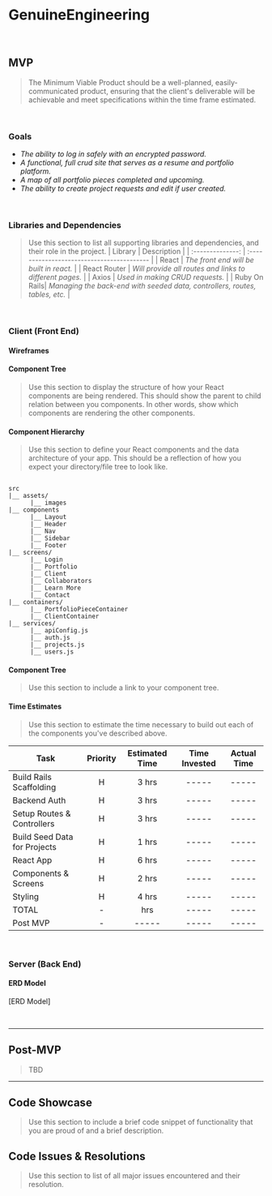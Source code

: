 # GenuineEngineering
<br>

## MVP

> The Minimum Viable Product should be a well-planned, easily-communicated product, ensuring that the client's deliverable will be achievable and meet specifications within the time frame estimated.

<br>

### Goals

- _The ability to log in safely with an encrypted password._
- _A functional, full crud site that serves as a resume and portfolio platform._
- _A map of all portfolio pieces completed and upcoming._
- _The ability to create project requests and edit if user created._

<br>

### Libraries and Dependencies

> Use this section to list all supporting libraries and dependencies, and their role in the project. 
|     Library      | Description                                |
| :--------------: | :----------------------------------------- |
|  React        | _The front end will be built in react._ |
|  React Router | _Will provide all routes and links to different pages._ |
|  Axios        | _Used in making CRUD requests._ |
|  Ruby On Rails| _Managing the back-end with seeded data, controllers, routes, tables, etc._ |

<br>

### Client (Front End)

#### Wireframes



#### Component Tree

> Use this section to display the structure of how your React components are being rendered. This should show the parent to child relation between you components. In other words, show which components are rendering the other components. 

#### Component Hierarchy

> Use this section to define your React components and the data architecture of your app. This should be a reflection of how you expect your directory/file tree to look like. 

``` structure

src
|__ assets/
      |__ images
|__ components
      |__ Layout
      |__ Header
      |__ Nav
      |__ Sidebar
      |__ Footer
|__ screens/
      |__ Login
      |__ Portfolio
      |__ Client
      |__ Collaborators
      |__ Learn More
      |__ Contact
|__ containers/
      |__ PortfolioPieceContainer
      |__ ClientContainer
|__ services/
      |__ apiConfig.js
      |__ auth.js
      |__ projects.js
      |__ users.js

```

#### Component Tree

> Use this section to include a link to your component tree.

#### Time Estimates

> Use this section to estimate the time necessary to build out each of the components you've described above.

| Task                         | Priority | Estimated Time | Time Invested | Actual Time |
| ---------------------------- | :------: | :------------: | :-----------: | :---------: |
| Build Rails Scaffolding      |    H     |     3 hrs      |     -----     |    -----    |
| Backend Auth                 |    H     |     3 hrs      |     -----     |    -----    |
| Setup Routes & Controllers   |    H     |     3 hrs      |     -----     |    -----    |
| Build Seed Data for Projects |    H     |     1 hrs      |     -----     |    -----    |
| React App                    |    H     |     6 hrs      |     -----     |    -----    |
| Components & Screens         |    H     |     2 hrs      |     -----     |    -----    |
| Styling                      |    H     |     4 hrs      |     -----     |    -----    |
| TOTAL                        |    -     |      hrs       |     -----     |    -----    |
| Post MVP                     |    -     |     -----      |     -----     |    -----    |



<br>

### Server (Back End)

#### ERD Model

[ERD Model]

<br>

***

## Post-MVP

> TBD

***

## Code Showcase

> Use this section to include a brief code snippet of functionality that you are proud of and a brief description.

## Code Issues & Resolutions

> Use this section to list of all major issues encountered and their resolution.
